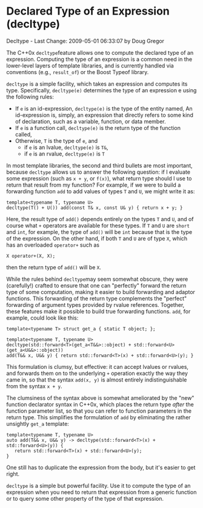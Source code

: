 # Declared Type of an Expression (decltype)

Decltype - Last Change: 2009-05-01 06:33:07 by Doug Gregor 

The C++0x `decltype`feature allows one to compute the declared type of an expression. Computing the type of an expression is a common need in the lower-level layers of template libraries, and is currently handled via conventions (e.g., `result_of`) or the Boost Typeof library.

`decltype` is a simple facility, which takes an expression and computes its type. Specifically, `decltype(e)` determines the type of an expression e using the following rules:

  + If `e` is an id-expression, `decltype(e)` is the type of the entity named, An id-expression is, simply, an expression that directly refers to some kind of declaration, such as a variable, function, or data member.
  + If `e` is a function call, `decltype(e)` is the return type of the function called,
  + Otherwise, `T` is the type of `e`, and
    + if `e` is an lvalue, `decltype(e)` is `T&`,
    + if `e` is an rvalue, `decltype(e)` is `T`

In most template libraries, the second and third bullets are most important, because `decltype` allows us to answer the following question: if I evaluate some expression (such as `x + y`, or `f(x)`), what return type should I use to return that result from my function? For example, if we were to build a forwarding function `add` to add values of types `T` and `U`, we might write it as:

    template<typename T, typename U>
    decltype(T() + U()) add(const T& x, const U& y) { return x + y; }

Here, the result type of `add()` depends entirely on the types `T` and `U`, and of course what `+` operators are available for these types. If `T` and `U` are `short` and `int`, for example, the type of `add()` will be `int` because that is the type of the expression. On the other hand, if both `T` and `U` are of type `X`, which has an overloaded `operator+` such as

    X operator+(X, X);

then the return type of `add()` will be `X`. 

While the rules behind `decltype`may seem somewhat obscure, they were (carefully!) crafted to ensure that one can "perfectly" forward the return type of some computation, making it easier to build forwarding and adaptor functions. This forwarding of the return type complements the "perfect" forwarding of argument types provided by rvalue references. Together, these features make it possible to build true forwarding functions. `add`, for example, could look like this:

    template<typename T> struct get_a { static T object; };

    template<typename T, typename U>
    decltype(std::forward<T>(get_a<T&&>::object) + std::forward<U>(get_a<U&&>::object))
    add(T&& x, U&& y) { return std::forward<T>(x) + std::forward<U>(y); }

This formulation is clumsy, but effective: it can accept lvalues or rvalues, and forwards them on to the underlying `+` operation exactly the way they came in, so that the syntax `add(x, y)` is almost entirely indistinguishable from the syntax `x + y`. 

The clumsiness of the syntax above is somewhat ameliorated by the "new"  function declarator syntax in C++0x, which places the return type *after* the function parameter list, so that you can refer to function parameters in the return type. This simplifies the formulation of `add` by eliminating the rather unsightly `get_a` template:

    template<typename T, typename U>
    auto add(T&& x, U&& y) -> decltype(std::forward<T>(x) + std::forward<U>(y)) {
       return std::forward<T>(x) + std::forward<U>(y); 
    }

One still has to duplicate the expression from the body, but it's easier to get right.

`decltype` is a simple but powerful facility. Use it to compute the type of an expression when you need to return that expression from a generic function or to query some other property of the type of that expression.
